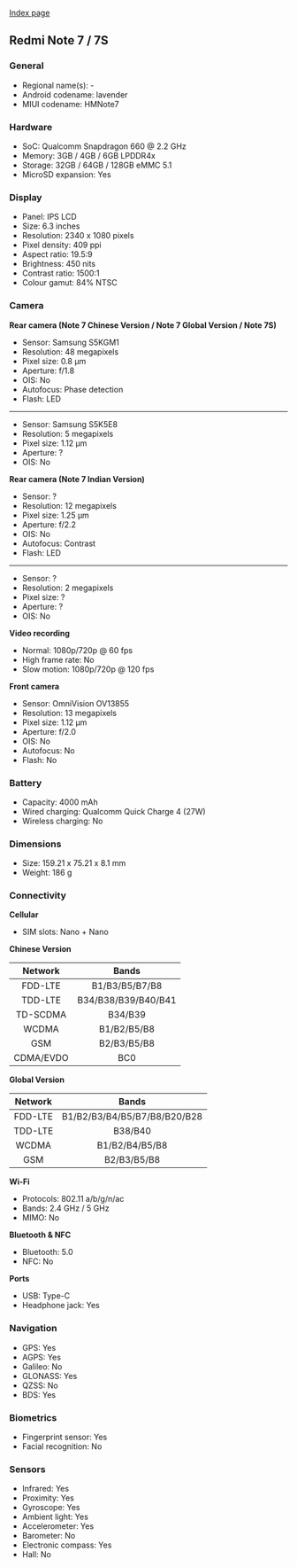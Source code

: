 [Index page](../../)

## Redmi Note 7 / 7S

### General

* Regional name(s): -
* Android codename: lavender
* MIUI codename: HMNote7

### Hardware

* SoC: Qualcomm Snapdragon 660 @ 2.2 GHz
* Memory: 3GB / 4GB / 6GB LPDDR4x
* Storage: 32GB / 64GB / 128GB eMMC 5.1
* MicroSD expansion: Yes

### Display

* Panel: IPS LCD
* Size: 6.3 inches
* Resolution: 2340 x 1080 pixels
* Pixel density: 409 ppi
* Aspect ratio: 19.5:9
* Brightness: 450 nits
* Contrast ratio: 1500:1
* Colour gamut: 84% NTSC

### Camera

**Rear camera (Note 7 Chinese Version / Note 7 Global Version / Note 7S)**

* Sensor: Samsung S5KGM1
* Resolution: 48 megapixels
* Pixel size: 0.8 µm
* Aperture: f/1.8
* OIS: No
* Autofocus: Phase detection
* Flash: LED

---

* Sensor: Samsung S5K5E8
* Resolution: 5 megapixels
* Pixel size: 1.12 µm
* Aperture: ?
* OIS: No

**Rear camera (Note 7 Indian Version)**

* Sensor: ?
* Resolution: 12 megapixels
* Pixel size: 1.25 µm
* Aperture: f/2.2
* OIS: No
* Autofocus: Contrast
* Flash: LED

---

* Sensor: ?
* Resolution: 2 megapixels
* Pixel size: ?
* Aperture: ?
* OIS: No

**Video recording**

* Normal: 1080p/720p @ 60 fps
* High frame rate: No
* Slow motion: 1080p/720p @ 120 fps

**Front camera**

* Sensor: OmniVision OV13855
* Resolution: 13 megapixels
* Pixel size: 1.12 µm
* Aperture: f/2.0
* OIS: No
* Autofocus: No
* Flash: No

### Battery

* Capacity: 4000 mAh
* Wired charging: Qualcomm Quick Charge 4 (27W)
* Wireless charging: No

### Dimensions

* Size: 159.21 x 75.21 x 8.1 mm
* Weight: 186 g

### Connectivity

**Cellular**

* SIM slots: Nano + Nano

**Chinese Version**

| Network | Bands |
|:---------:|:-------------------:|
| FDD-LTE | B1/B3/B5/B7/B8 |
| TDD-LTE | B34/B38/B39/B40/B41 |
| TD-SCDMA | B34/B39 |
| WCDMA | B1/B2/B5/B8 |
| GSM | B2/B3/B5/B8 |
| CDMA/EVDO | BC0 |

**Global Version**

| Network | Bands |
|:---------:|:--------------------------------:|
| FDD-LTE | B1/B2/B3/B4/B5/B7/B8/B20/B28 |
| TDD-LTE | B38/B40 |
| WCDMA | B1/B2/B4/B5/B8 |
| GSM | B2/B3/B5/B8 |

**Wi-Fi**

* Protocols: 802.11 a/b/g/n/ac
* Bands: 2.4 GHz / 5 GHz
* MIMO: No

**Bluetooth & NFC**

* Bluetooth: 5.0
* NFC: No

**Ports**

* USB: Type-C
* Headphone jack: Yes

### Navigation

* GPS: Yes
* AGPS: Yes
* Galileo: No
* GLONASS: Yes
* QZSS: No
* BDS: Yes

### Biometrics

* Fingerprint sensor: Yes
* Facial recognition: No

### Sensors

* Infrared: Yes
* Proximity: Yes
* Gyroscope: Yes
* Ambient light: Yes
* Accelerometer: Yes
* Barometer: No
* Electronic compass: Yes
* Hall: No